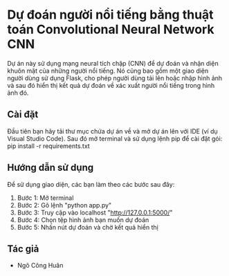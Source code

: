 # Dự đoán người nổi tiếng bằng thuật toán Convolutional Neural Network CNN
Dự án này sử dụng mạng neural tích chập (CNN) để dự đoán và nhận diện khuôn mặt của những người nổi tiếng. Nó cũng bao gồm một giao diện người dùng sử dụng Flask, cho phép người dùng tải lên hoặc nhập hình ảnh và sau đó hiển thị kết quả dự đoán về xác xuất người nổi tiếng trong hình ảnh đó.

## Cài đặt
Đầu tiên bạn hãy tải thư mục chứa dự án về và mở dự án lên với IDE (ví dụ Visual Studio Code). Sau đó mở terminal và sử dụng lệnh pip để cài đặt gói: 
pip install -r requirements.txt

## Hướng dẫn sử dụng
Để sử dụng giao diện, các bạn làm theo các bước sau đây:
1. Bước 1: Mở terminal
2. Bước 2: Gõ lệnh "python app.py"
3. Bước 3: Truy cập vào localhost "http://127.0.0.1:5000/"
4. Bước 4: Chọn tệp hình ảnh bạn muốn dự đoán
5. Bước 5: Nhấn nút dự đoán và chờ kết quả hiển thị

## Tác giả
- Ngô Công Huân